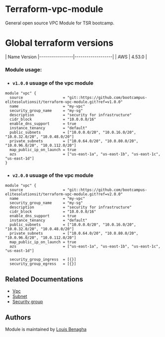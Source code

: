 # Terraform-vpc-module
General open source VPC Module for TSR bootcamp.

# Global terraform versions
 | Name              Version
 |-----------------|-------------------|
 | AWS             | 4.53.0            |

### Module usage:

- ### `v1.0.0` usuage of the vpc module
```hcl
module "vpc" {
  source                  = "git::https://github.com/bootcampus-elitesolutionsit/terraform-vpc-module.git?ref=v1.0.0"
  name                    = "my-vpc"
  security_group_name     = "my-sg"
  description             = "security for infrastructure"
  cidr_block              = "10.0.0.0/16"
  enable_dns_support      = true
  instance_tenancy        = "default"
  public_subnets          = ["10.0.0.0/20", "10.0.16.0/20", "10.0.32.0/20", "10.0.48.0/20"]
  private_subnets         = ["10.0.64.0/20", "10.0.80.0/20", "10.0.96.0/20", "10.0.112.0/20"]
  map_public_ip_on_launch = true
  azs                     = ["us-east-1a", "us-east-1b", "us-east-1c", "us-east-1d"]
}
```

- ### `v2.0.0` usuage of the vpc module
```hcl
module "vpc" {
  source                  = "git::https://github.com/bootcampus-elitesolutionsit/terraform-vpc-module.git?ref=v2.0.0"
  name                    = "my-vpc"
  security_group_name     = "my-sg"
  description             = "security for infrastructure"
  cidr_block              = "10.0.0.0/16"
  enable_dns_support      = true
  instance_tenancy        = "default"
  public_subnets          = ["10.0.0.0/20", "10.0.16.0/20", "10.0.32.0/20", "10.0.48.0/20"]
  private_subnets         = ["10.0.64.0/20", "10.0.80.0/20", "10.0.96.0/20", "10.0.112.0/20"]
  map_public_ip_on_launch = true
  azs                     = ["us-east-1a", "us-east-1b", "us-east-1c", "us-east-1d"]

  security_group_ingress  = [{}]
  security_group_egress   = [{}]
```


## Related Documentations

  - [Vpc](https://registry.terraform.io/providers/hashicorp/aws/latest/docs/resources/vpc)
  - [Subnet](https://registry.terraform.io/providers/hashicorp/aws/latest/docs/resources/subnet)
  - [Security group](https://registry.terraform.io/providers/hashicorp/aws/latest/docs/resources/security_group)

## Authors

Module is maintained by [Louis Benagha](https://github.com/bootcampus-elitesolutionsit/terraform-vpc-module)